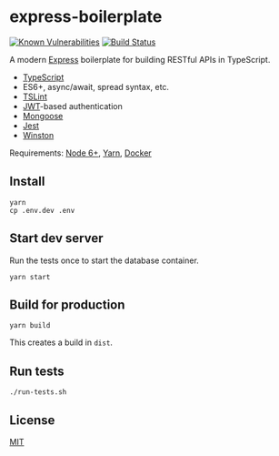 express-boilerplate
===================

[![Known Vulnerabilities](https://snyk.io/test/github/ericnishio/express-boilerplate/master/badge.svg)](https://snyk.io/test/github/ericnishio/express-boilerplate)
[![Build Status](https://api.travis-ci.org/ericnishio/express-boilerplate.svg)](https://travis-ci.org/ericnishio/express-boilerplate)

A modern [Express](https://expressjs.com) boilerplate for building RESTful APIs in TypeScript.

- [TypeScript](https://www.typescriptlang.org/)
- ES6+, async/await, spread syntax, etc.
- [TSLint](https://palantir.github.io/tslint/)
- [JWT](https://jwt.io)-based authentication
- [Mongoose](http://mongoosejs.com)
- [Jest](https://facebook.github.io/jest/)
- [Winston](https://github.com/winstonjs/winston)

Requirements: [Node 6+](https://nodejs.org/en/download/), [Yarn](https://yarnpkg.com/en/docs/install), [Docker](https://www.docker.com)

## Install

```
yarn
cp .env.dev .env
```

## Start dev server

Run the tests once to start the database container.

```
yarn start
```

## Build for production

```
yarn build
```

This creates a build in `dist`.

## Run tests

```
./run-tests.sh
```

## License

[MIT](LICENSE.md)
